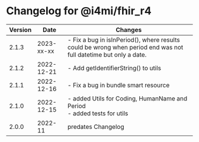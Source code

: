 # Changelog for @i4mi/fhir_r4

| Version | Date     | Changes                   |
| ------- | -------- | ------------------------- |
|2.1.3    |2023-xx-xx| - Fix a bug in isInPeriod(), where results could be wrong when period end was not full datetime but only a date. |
|2.1.2    |2022-12-21| - Add getIdentifierString() to utils |
|2.1.1    |2022-12-16| - Fix a bug in bundle smart resource |
|2.1.0    |2022-12-15| - added Utils for Coding, HumanName and Period<br />- added tests for utils |
|2.0.0    |2022-11   | predates Changelog        |